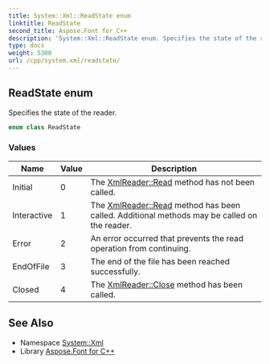 ```yaml
---
title: System::Xml::ReadState enum
linktitle: ReadState
second_title: Aspose.Font for C++
description: 'System::Xml::ReadState enum. Specifies the state of the reader in C++.'
type: docs
weight: 5300
url: /cpp/system.xml/readstate/
---
```

## ReadState enum


Specifies the state of the reader.

```cpp
enum class ReadState
```

### Values

| Name | Value | Description |
| --- | --- | --- |
| Initial | 0 | The [XmlReader::Read](../xmlreader/read/) method has not been called. |
| Interactive | 1 | The [XmlReader::Read](../xmlreader/read/) method has been called. Additional methods may be called on the reader. |
| Error | 2 | An error occurred that prevents the read operation from continuing. |
| EndOfFile | 3 | The end of the file has been reached successfully. |
| Closed | 4 | The [XmlReader::Close](../xmlreader/close/) method has been called. |

## See Also

* Namespace [System::Xml](../)
* Library [Aspose.Font for C++](../../)
